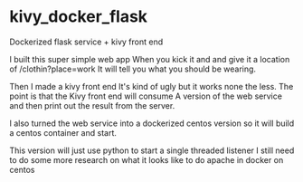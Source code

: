 # kivy_docker_flask
Dockerized flask service + kivy front end 

I built this super simple web app When you kick it and and give it a location of /clothin?place=work It will tell you what you should be wearing.

Then I made a kivy front end It's kind of ugly but it works none the less. The point is that the Kivy front end will consume A version of the web service and then print out the result from the server.

I also turned the web service into a dockerized centos version so it will build a centos container and start.

This version will just use python to start a single threaded listener I still need to do some more research on what it looks like to do apache in docker on centos 
